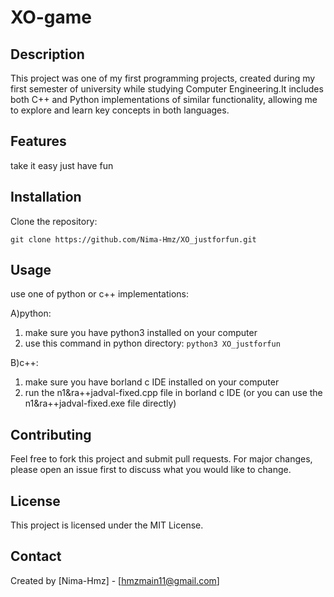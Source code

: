 # XO-game

## Description
This project was one of my first programming projects, created during my first semester of university while studying Computer Engineering.It includes both C++ and Python implementations of similar functionality, allowing me to explore and learn key concepts in both languages.

## Features
take it easy just have fun 

## Installation
Clone the repository:

   ```git clone https://github.com/Nima-Hmz/XO_justforfun.git```	



## Usage
use one of python or c++ implementations:

A)python:
1. make sure you have python3 installed on your computer
2. use this command in python directory:
 ```python3 XO_justforfun``` 

B)c++:
1. make sure you have borland c IDE installed on your computer
2. run the n1&ra++jadval-fixed.cpp file in borland c IDE
(or you can use the n1&ra++jadval-fixed.exe file directly) 	

## Contributing
Feel free to fork this project and submit pull requests. For major changes, please open an issue first to discuss what you would like to change.

## License
This project is licensed under the MIT License.

## Contact
Created by [Nima-Hmz] - [hmzmain11@gmail.com]
